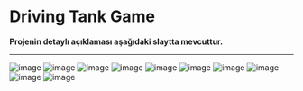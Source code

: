 # Driving Tank Game
**Projenin detaylı açıklaması aşağıdaki slaytta mevcuttur.**
<hr/>

![image](https://github.com/user-attachments/assets/d0a1ad56-1403-420d-ba1f-c91bc792070e)
![image](https://github.com/user-attachments/assets/799b0ef6-4a19-45a3-adc2-c43373b74d23)
![image](https://github.com/user-attachments/assets/8cbc1112-2af4-4ba3-a691-9ff390e7c4c1)
![image](https://github.com/user-attachments/assets/c8dc2845-1779-4c27-b376-4ea8701bc86b)
![image](https://github.com/user-attachments/assets/ee78ae30-821a-40b6-9fb5-fbd856763107)
![image](https://github.com/user-attachments/assets/2a63c943-4383-4b75-92c4-e4f0408a3682)
![image](https://github.com/user-attachments/assets/c8b1a75c-d73b-495b-ae12-0d3185b0d796)
![image](https://github.com/user-attachments/assets/9c839a27-1f90-4c87-9ef5-986399f1d3b0)
![image](https://github.com/user-attachments/assets/aadbdfd2-5a7a-44c2-8a34-a8b4e25e43c5)
![image](https://github.com/user-attachments/assets/ebf6c5ac-38fa-4ed3-ba14-41d3997e98da)
